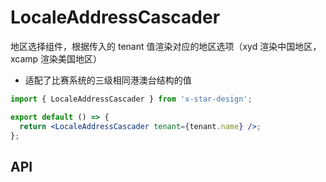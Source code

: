 # LocaleAddressCascader

地区选择组件，根据传入的 tenant 值渲染对应的地区选项（xyd 渲染中国地区，xcamp 渲染美国地区）

- 适配了比赛系统的三级相同港澳台结构的值

```jsx
import { LocaleAddressCascader } from 'x-star-design';

export default () => {
  return <LocaleAddressCascader tenant={tenant.name} />;
};
```

## API

<API id="MicroApp"></API>
